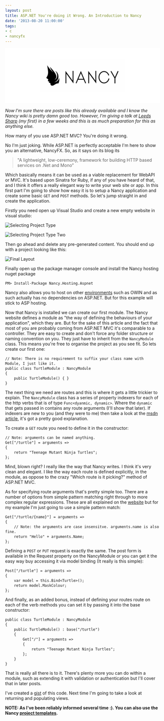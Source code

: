```yaml
---
layout: post
title: ASP.NET You're doing it Wrong. An Introduction to Nancy
date: '2013-08-20 11:00:00'
tags:
- c
- nancyfx
---
```


![featured-image](/content/images/2014/Apr/nancy-1.png)

_Now I'm sure there are posts like this already available and I know the Nancy wiki is pretty damn good too. However, I'm giving a talk at [Leeds Sharp](http://www.leeds-sharp.org/events/2013/8) (my first) in a few weeks and this is as much preparation for this as anything else._

How many of you use ASP.NET MVC? You're doing it wrong. 

No I'm just joking. While ASP.NET is perfectly acceptable I'm here to show you an alternative, NancyFX. So, as it says on its blog its

> "A lightweight, low-ceremony, framework for building HTTP based services on .Net and Mono"

Which basically means it can be used as a viable replacement for WebAPI or MVC. It's based upon Sinatra for Ruby, if any of you have heard of that, and I think it offers a really elegant way to write your web site or app. In this first part I'm going to show how easy it is to setup a Nancy application and create some basic `GET` and `POST` methods. So let's jump straight in and create the application.

Firstly you need open up Visual Studio and create a new empty website in visual studio: 

![Selecting Project Type](/content/images/2014/Feb/selecting_project_type.png)

![Selecting Project Type Two](/content/images/2014/Feb/selecting_project_type_2.png)

Then go ahead and delete any pre-generated content. You should end up with a project looking like this:

![Final Layout](/content/images/2014/Feb/final_layout.png)

Finally open up the package manager console and install the Nancy hosting nuget package

```language-csharp
PM> Install-Package Nancy.Hosting.Aspnet
```

Nancy also allows you to host on other [environments](http://www.nuget.org/packages?q=nancy.hosting) such as OWIN and as such actually has no dependencies on ASP.NET. But for this example will stick to ASP hosting.

Now that Nancy is installed we can create our first module. The Nancy website defines a module as "the way of defining the behaviours of your application", which they are. But for the sake of this article and the fact that most of you are probably coming from ASP.NET MVC it's comparable to a controller. They are easy to create and don't force any folder structure or naming convention on you. They just have to inherit from the `NancyModule` class. This means you're free to organise the project as you see fit. So lets create our first one:

```language-csharp
// Note: There is no requirement to suffix your class name with Module, I just like it.
public class TurtleModule : NancyModule
{
    public TurtleModule() { }
}
```
    
The next thing we need are routes and this is where it gets a little trickier to explain. The `NancyModule` class has a series of property indexers for each of the http verbs that is of type `Func<dyanmic, dynamic>`. Where the `dynamic` that gets passed in contains any route arguments (I'll show that later). If indexers are new to you (and they were to me) then take a look at the [msdn article](http://msdn.microsoft.com/en-us/library/aa288465.aspx), it's got a pretty good explanation. 

To create a `GET` route you need to define it in the constructor:

```language-csharp
// Note: arguments can be named anything.
Get["/turtle"] = arguments => 
{
    return "Teenage Mutant Ninja Turtles";
};
```
    
Mind, blown right? I really like the way that Nancy writes. I think it's very clean and elegant. I like the way each route is defined explicitly, in the module, as oppose to the crazy "Which route is it picking?" method of ASP.NET MVC.

As for specifying route arguments that's pretty simple too. There are a number of options from simple pattern matching right through to more complex regular expressions. These are all explained on the [website](https://github.com/NancyFx/Nancy/wiki/Defining-routes#pattern) but for my example I'm just going to use a simple pattern match:

```language-csharp
Get["/turtle/{name}"] = arguments => 
{
    // Note: the arguments are case insensitve. arguments.name is also fine.
    return "Hello" + arguments.Name;
};
```

Defining a `POST` or `PUT` request is exactly the same. The post form is available in the Request property on the NancyModule or you can get it the easy way buy accessing it via model binding (It really is this simple):

```language-csharp
Post["/turtle"] = arguments => 
{
    var model = this.Bind<Turtle>();
    return model.MaskColour;
};
```
    
And finally, as an added bonus, instead of defining your routes route on each of the verb methods you can set it by passing it into the base constructor:

```language-csharp
public class TurtleModule : NancyModule
{
    public TurtleModule() : base("/turtle")
    {
        Get["/"] = arguments => 
        {   
            return "Teenage Mutant Ninja Turtles";
        };
    }
}
```
    
That is really all there is to it. There's plenty more you can do within a module, such as extending it with validation or authentication but I'll cover that in later posts. 

I've created a [gist](https://gist.github.com/mat-mcloughlin/6282141) of this code. Next time I'm going to take a look at returning and populating views.

__NOTE: As I've been reliably informed several time :). You can also use the Nancy [project templates](http://visualstudiogallery.msdn.microsoft.com/f1e29f61-4dff-4b1e-a14b-6bd0d307611a).__